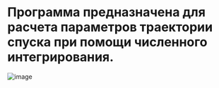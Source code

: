 # Программа предназначена для расчета параметров траектории спуска при помощи численного интегрирования.
![image](https://github.com/dimanet123/Aerospace-Analysis-and-Calculations/assets/78971826/7c077164-e10b-4d5d-92b8-8dce7261479e)
